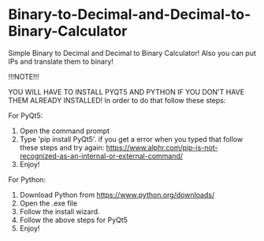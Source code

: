 # Binary-to-Decimal-and-Decimal-to-Binary-Calculator
Simple Binary to Decimal and Decimal to Binary Calculator! Also you can put IPs and translate them to binary!

!!!NOTE!!!

YOU WILL HAVE TO INSTALL PYQT5 AND PYTHON IF YOU DON'T HAVE THEM ALREADY INSTALLED!
In order to do that follow these steps:

For PyQt5:

1. Open the command prompt
2. Type 'pip install PyQt5'. if you get a error when you typed that follow these steps and try again: https://www.alphr.com/pip-is-not-recognized-as-an-internal-or-external-command/ 
3. Enjoy!

For Python:

1. Download Python from https://www.python.org/downloads/
2. Open the .exe file
3. Follow the install wizard.
4. Follow the above steps for PyQt5
5. Enjoy!
